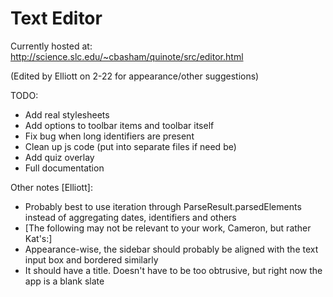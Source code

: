 # Text Editor

Currently hosted at:
http://science.slc.edu/~cbasham/quinote/src/editor.html

(Edited by Elliott on 2-22 for appearance/other suggestions)

TODO:
  - Add real stylesheets
  - Add options to toolbar items and toolbar itself
  - Fix bug when long identifiers are present
  - Clean up js code (put into separate files if need be)
  - Add quiz overlay
  - Full documentation

Other notes [Elliott]:
  - Probably best to use iteration through ParseResult.parsedElements instead of aggregating dates, identifiers and others
  - [The following may not be relevant to your work, Cameron, but rather Kat's:]
  - Appearance-wise, the sidebar should probably be aligned with the text input box and bordered similarly
  - It should have a title. Doesn't have to be too obtrusive, but right now the app is a blank slate
